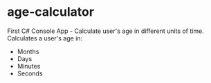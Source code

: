 # age-calculator
First C# Console App - Calculate user's age in different units of time.
Calculates a user's age in:
- Months
- Days
- Minutes
- Seconds

